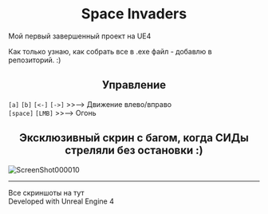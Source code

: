<h1 align="center"> Space Invaders</h1>

Мой первый завершенный проект на UE4<br>

Как только узнаю, как собрать все в .exe файл - добавлю в репозиторий. :)<br>

<h2 align="center">Управление</h2>
<code>[a]</code> <code>[b]</code> <code>[<-]</code> <code>[->]</code> >>--> Движение влево/вправо<br>
<code>[space]</code> <code>[LMB]</code> >>--> Огонь
<br>
<h2 align="center">Эксклюзивный скрин с багом, когда СИДы стреляли без остановки :)</h2>

![ScreenShot000010](https://user-images.githubusercontent.com/62991413/191561325-84632e48-a057-46c3-baa0-e6c94fa65215.png)

<hr>
Все скриншоты на <a href="https://www.artstation.com/artwork/9NnLAo" style="text-decoration: none"> тут </a> <br>
Developed with Unreal Engine 4
